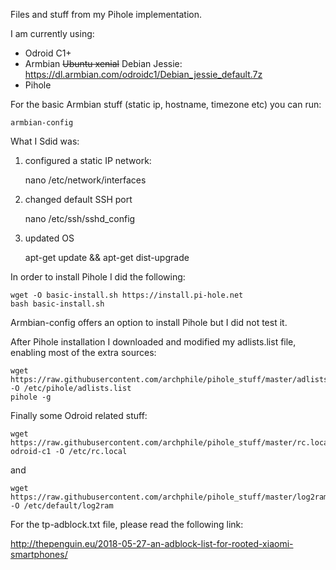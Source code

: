 Files and stuff from my Pihole implementation.

I am currently using:

- Odroid C1+
- Armbian ~~Ubuntu xenial~~ Debian Jessie: https://dl.armbian.com/odroidc1/Debian_jessie_default.7z
- Pihole

For the basic Armbian stuff (static ip, hostname, timezone etc) you can run:

	armbian-config


What I Sdid was:

1. configured a static IP network:

	nano /etc/network/interfaces

2. changed default SSH port

	nano /etc/ssh/sshd_config
	
3. updated OS

	apt-get update && apt-get dist-upgrade
	

In order to install Pihole I did the following:

	wget -O basic-install.sh https://install.pi-hole.net
	bash basic-install.sh

Armbian-config offers an option to install Pihole but I did not test it.

After Pihole installation I downloaded and modified my adlists.list file, enabling most of the extra sources:

	wget https://raw.githubusercontent.com/archphile/pihole_stuff/master/adlists.list -O /etc/pihole/adlists.list
	pihole -g

Finally some Odroid related stuff:

	wget https://raw.githubusercontent.com/archphile/pihole_stuff/master/rc.local-odroid-c1 -O /etc/rc.local

and

	wget https://raw.githubusercontent.com/archphile/pihole_stuff/master/log2ram -O /etc/default/log2ram
	

For the tp-adblock.txt file, please read the following link:

http://thepenguin.eu/2018-05-27-an-adblock-list-for-rooted-xiaomi-smartphones/
